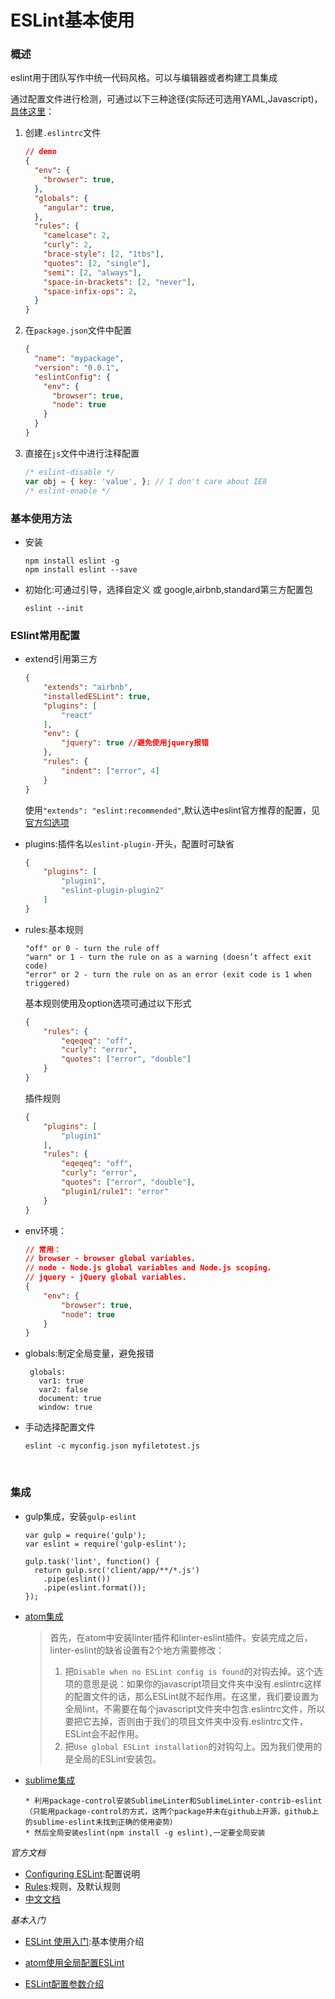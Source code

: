 # ESLint基本使用

### 概述

eslint用于团队写作中统一代码风格。可以与编辑器或者构建工具集成

通过配置文件进行检测，可通过以下三种途径(实际还可选用YAML,Javascript)，[具体这里](http://eslint.org/docs/user-guide/configuring#configuration-file-formats)：

1. 创建`.eslintrc`文件

   ```json
   // demo
   {
     "env": {
       "browser": true,
     },
     "globals": {
       "angular": true,
     },
     "rules": {
       "camelcase": 2,
       "curly": 2,
       "brace-style": [2, "1tbs"],
       "quotes": [2, "single"],
       "semi": [2, "always"],
       "space-in-brackets": [2, "never"],
       "space-infix-ops": 2,
     }
   }
   ```

2. 在`package.json`文件中配置

   ```json
   {
     "name": "mypackage",
     "version": "0.0.1",
     "eslintConfig": {
       "env": {
         "browser": true,
         "node": true
       }
     }
   }
   ```

3. 直接在`js`文件中进行注释配置

   ```javascript
   /* eslint-disable */
   var obj = { key: 'value', }; // I don't care about IE8  
   /* eslint-enable */
   ```

### 基本使用方法

* 安装

  ```
  npm install eslint -g
  npm install eslint --save
  ```

* 初始化:可通过引导，选择自定义 或 google,airbnb,standard第三方配置包

  ```
  eslint --init
  ```



### ESlint常用配置

* extend引用第三方

  ```json
  {
      "extends": "airbnb",
      "installedESLint": true,
      "plugins": [
          "react"
      ],
      "env": {
          "jquery": true //避免使用jquery报错
      },
      "rules": {
          "indent": ["error", 4]
      }
  }
  ```

  使用`"extends": "eslint:recommended"`,默认选中eslint官方推荐的配置，见[官方勾选项](http://eslint.org/docs/rules/)

* plugins:插件名以`eslint-plugin-`开头，配置时可缺省

  ```json
  {
      "plugins": [
          "plugin1",
          "eslint-plugin-plugin2"
      ]
  }
  ```

* rules:基本规则

  ```
  "off" or 0 - turn the rule off
  "warn" or 1 - turn the rule on as a warning (doesn’t affect exit code)
  "error" or 2 - turn the rule on as an error (exit code is 1 when triggered)
  ```

  基本规则使用及option选项可通过以下形式

  ```json
  {
      "rules": {
          "eqeqeq": "off",
          "curly": "error",
          "quotes": ["error", "double"]
      }
  }
  ```

  插件规则

  ```json
  {
      "plugins": [
          "plugin1"
      ],
      "rules": {
          "eqeqeq": "off",
          "curly": "error",
          "quotes": ["error", "double"],
          "plugin1/rule1": "error"
      }
  }
  ```

* env环境：

  ```json
  // 常用：
  // browser - browser global variables.
  // node - Node.js global variables and Node.js scoping.
  // jquery - jQuery global variables.
  {
      "env": {
          "browser": true,
          "node": true
      }
  }
  ```

* globals:制定全局变量，避免报错

  ```
   globals:
     var1: true
     var2: false
     document: true
     window: true
  ```

* 手动选择配置文件

  ```
  eslint -c myconfig.json myfiletotest.js
  ```

  ​

### 集成

* gulp集成，安装`gulp-eslint`

  ```
  var gulp = require('gulp');  
  var eslint = require('gulp-eslint');

  gulp.task('lint', function() {  
    return gulp.src('client/app/**/*.js')
      .pipe(eslint())
      .pipe(eslint.format());
  });
  ```

* [atom集成](https://segmentfault.com/a/1190000005984309)

  > 首先，在atom中安装linter插件和linter-eslint插件。安装完成之后，linter-eslint的缺省设置有2个地方需要修改：
  >
  > 1. 把`Disable when no ESLint config is found`的对钩去掉。这个选项的意思是说：如果你的javascript项目文件夹中没有.eslintrc这样的配置文件的话，那么ESLint就不起作用。在这里，我们要设置为全局lint，不需要在每个javascript文件夹中包含.eslintrc文件，所以要把它去掉，否则由于我们的项目文件夹中没有.eslintrc文件，ESLint会不起作用。
  > 2. 把`Use global ESLint installation`的对钩勾上。因为我们使用的是全局的ESLint安装包。

* [sublime集成](http://blog.csdn.net/SYYling/article/details/52424454)

  ```
  * 利用package-control安装SublimeLinter和SublimeLinter-contrib-eslint（只能用package-control的方式，这两个package并未在github上开源，github上的sublime-eslint未找到正确的使用姿势）
  * 然后全局安装eslint(npm install -g eslint),一定要全局安装
  ```



*官方文档*

* [Configuring ESLint](http://eslint.org/docs/user-guide/configuring):配置说明
* [Rules](http://eslint.org/docs/rules/):规则，及默认规则
* [中文文档](https://github.com/Jocs/ESLint_docs/blob/master/Configration/ESLint_configration.md)

*基本入门*

* [ESLint 使用入门](http://www.tuicool.com/articles/7JZZJzn):基本使用介绍

* [atom使用全局配置ESLint](https://segmentfault.com/a/1190000005984309)

* [ESLint配置参数介绍](https://segmentfault.com/a/1190000004468428)

  ​